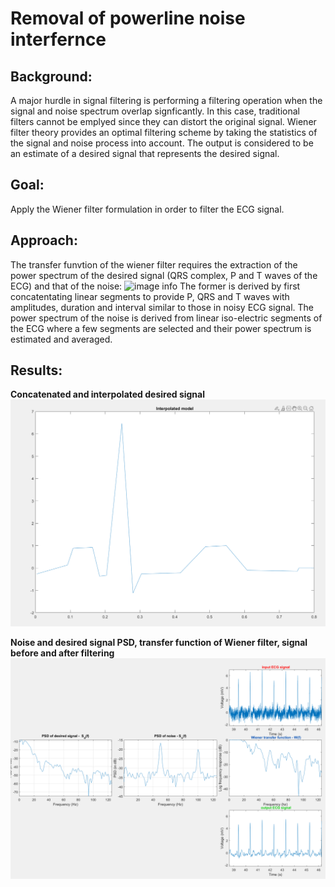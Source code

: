 # Removal of powerline noise interfernce 

## Background:
A major hurdle in signal filtering is performing a filtering operation when the signal and noise spectrum overlap signficantly. In this case, traditional filters
cannot be emplyed since they can distort the original signal. Wiener filter theory provides an optimal filtering scheme by taking the statistics of the signal and
noise process into account. The output is considered to be an estimate of a desired signal that represents the desired signal.
  
## Goal:
Apply the Wiener filter formulation in order to filter the ECG signal.
  
## Approach:
The transfer funvtion of the wiener filter requires the extraction of the power spectrum of the desired signal (QRS complex, P and T waves of the ECG) and that of the noise: 
 ![image info](./figures/Wiener_theory.jpg) 
 The former is derived by first concatentating linear segments to provide P, QRS and T waves with amplitudes, duration and interval similar to those in noisy ECG signal. The power spectrum of
the noise is derived from linear iso-electric segments of the ECG where a few segments are selected and their power spectrum is estimated and averaged.
  
  
## Results:
  
**Concatenated and interpolated desired signal**
![image info](./figures/desired_signal.PNG)  
  
**Noise and desired signal PSD, transfer function of Wiener filter, signal before and after filtering**
![image info](./figures/Wiener_filtering.PNG)
